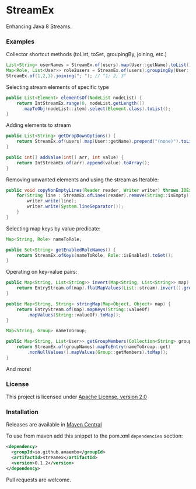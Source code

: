 # StreamEx
Enhancing Java 8 Streams.

### Examples

Collector shortcut methods (toList, toSet, groupingBy, joining, etc.)
```java
List<String> userNames = StreamEx.of(users).map(User::getName).toList();
Map<Role, List<User>> role2users = StreamEx.of(users).groupingBy(User::getRole);
StreamEx.of(1,2,3).joining("; "); // "1; 2; 3"
```

Selecting stream elements of specific type
```java
public List<Element> elementsOf(NodeList nodeList) {
    return IntStreamEx.range(0, nodeList.getLength())
      .mapToObj(nodeList::item).select(Element.class).toList();
}
```

Adding elements to stream
```java
public List<String> getDropDownOptions() {
    return StreamEx.of(users).map(User::getName).prepend("(none)").toList();
}

public int[] addValue(int[] arr, int value) {
    return IntStreamEx.of(arr).append(value).toArray();
}
```

Removing unwanted elements and using the stream as Iterable:
```java
public void copyNonEmptyLines(Reader reader, Writer writer) throws IOException {
    for(String line : StreamEx.ofLines(reader).remove(String::isEmpty)) {
        writer.write(line);
        writer.write(System.lineSeparator());
    }
}
```

Selecting map keys by value predicate:
```java
Map<String, Role> nameToRole;

public Set<String> getEnabledRoleNames() {
    return StreamEx.ofKeys(nameToRole, Role::isEnabled).toSet();
}
```

Operating on key-value pairs:
```java
public Map<String, List<String>> invert(Map<String, List<String>> map) {
    return EntryStream.of(map).flatMapValues(List::stream).invert().grouping();
}

public Map<String, String> stringMap(Map<Object, Object> map) {
    return EntryStream.of(map).mapKeys(String::valueOf)
        .mapValues(String::valueOf).toMap();
}

Map<String, Group> nameToGroup;

public Map<String, List<User>> getGroupMembers(Collection<String> groupNames) {
    return StreamEx.of(groupNames).mapToEntry(nameToGroup::get)
        .nonNullValues().mapValues(Group::getMembers).toMap();
}
```

And more!

### License

This project is licensed under [Apache License, version 2.0](https://www.apache.org/licenses/LICENSE-2.0)

### Installation

Releases are available in [Maven Central](https://repo1.maven.org/maven2/io/github/amaembo/streamex/)

To use from maven add this snippet to the pom.xml `dependencies` section:

```xml
<dependency>
  <groupId>io.github.amaembo</groupId>
  <artifactId>streamex</artifactId>
  <version>0.1.2</version>
</dependency>
```

Pull requests are welcome.
